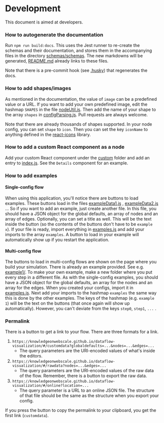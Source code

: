 # Development

This document is aimed at developers.

### How to autogenerate the documentation

Run `npm run build:docs`. This uses the Jest runner to re-create the schemas and their documentation,
and stores them in the accompanying
files in the directory [schemas/schemas](schemas/schemas).
The new markdowns will be generated, [README.md](README.md) already links to these
files. 

Note that there is a pre-commit hook (see [.husky](.husky)) that regenerates the docs.

### How to add shapes/images

As mentioned in the documentation, the value of `image` can be a predefined value or a URL. If you want to add your own
predefined
image, edit the hashmap `SHAPES` in the file [nodeUtil.js](./src/components/node/nodeUtil.js). Then add the name of your
shape to the array `shapes` in [configParsing.js](src/lib/configParsing.js). Pull requests are always
welcome.

Note that there are already thousands of shapes supported. In your node config, you can set `shape` to `icon`. Then you
can set the key `iconName` to anything defined in the [react-icons](https://react-icons.github.io/react-icons) library.

### How to add a custom React component as a node

Add your custom React component under the [custom](./src/components/custom/) folder and add an entry
to [index.js](./src/components/custom/index.js).
See the `Details` component for an example.

### How to add examples

#### Single-config flow

When using this application, you'll notice there are buttons to load examples. These buttons load in the
files [exampleData1.js](src/data/single-flow/examples/exampleData1.js)
, [exampleData2.js](src/data/single-flow/examples/exampleData2.js) ...
So if you want to
add
an example, just create another file. In this file, you should have a JSON object for the global defaults, an array of
nodes
and an array of edges. Optionally, you can set a title as well. This will be the text inside the button (so the contents
of the buttons don't have to be `example x`). If your file is ready, import everything
in [examples.js](src/data/single-flow/examples.js) and add your imports to the array `examples`. A button to load in
your example will automatically show up if you restart the application.

#### Multi-config flow

The buttons to load in multi-config flows are shown on the page where you build your simulation.
There is already an example provided. See e.g. [example1/](src/data/simulation-flow/examples). To make your own example,
make a new folder where you put every step in a different file. As with the single-config examples, you should have a
JSON object for the global defaults, an array for the nodes and an array for the edges. When you created your configs,
import it
in [examples.js](src/data/simulation-flow/examples.js). Next add your imports to the hashmap `examples` the same way
this is done by the other examples. The keys of the hashmap (e.g. `example 1`) will be the text on the buttons (that
once again will show up automatically). However, you can't deviate from the keys `step0`, `step1`, `...` .

### Permalink

There is a button to get a link to your flow. There are three formats for a link.

1) `https://knowledgeonwebscale.github.io/dataflow-visualization/#/customdata?globaldefaults=...&nodes=...&edges=...`
    * The query parameters are the URI-encoded values of what's inside the editors.
2) `https://knowledgeonwebscale.github.io/dataflow-visualization/#/rawdata?nodes=...&edges=...`
    * The query parameters are the URI-encoded values of the raw data of the flow. Remember, there is a button to export
      the raw data.
3) `https://knowledgeonwebscale.github.io/dataflow-visualization/#/online?location=...`
    * The query parameter is a URL to an online JSON file. The structure of that file should be the same as the
      structure when you export your config.

If you press the button to copy the permalink to your clipboard, you get the first link (`customdata`). 

